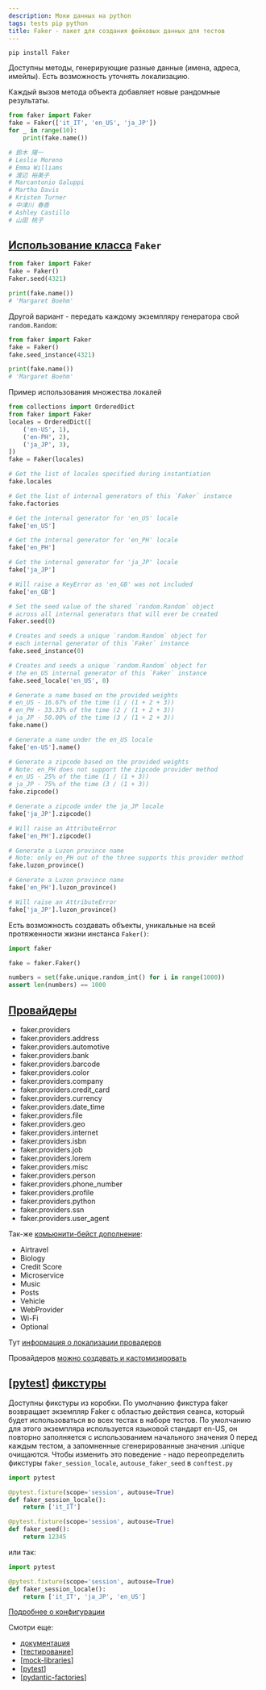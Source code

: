 ```yaml
---
description: Моки данных на python
tags: tests pip python
title: Faker - пакет для создания фейковых данных для тестов
---
```

`pip install Faker`

Доступны методы, генерирующие разные данные (имена, адреса, имейлы). Есть возможность уточнять локализацию.

Каждый вызов метода объекта добавляет новые рандомные результаты.

```python
from faker import Faker
fake = Faker(['it_IT', 'en_US', 'ja_JP'])
for _ in range(10):
    print(fake.name())

# 鈴木 陽一
# Leslie Moreno
# Emma Williams
# 渡辺 裕美子
# Marcantonio Galuppi
# Martha Davis
# Kristen Turner
# 中津川 春香
# Ashley Castillo
# 山田 桃子
```

## [Использование класса](https://faker.readthedocs.io/en/master/fakerclass.html) `Faker`

```python
from faker import Faker
fake = Faker()
Faker.seed(4321)

print(fake.name())
# 'Margaret Boehm'
```

Другой вариант - передать каждому экземпляру генератора свой `random.Random`:

```python
from faker import Faker
fake = Faker()
fake.seed_instance(4321)

print(fake.name())
# 'Margaret Boehm'
```

Пример использования множества локалей

```python
from collections import OrderedDict
from faker import Faker
locales = OrderedDict([
    ('en-US', 1),
    ('en-PH', 2),
    ('ja_JP', 3),
])
fake = Faker(locales)

# Get the list of locales specified during instantiation
fake.locales

# Get the list of internal generators of this `Faker` instance
fake.factories

# Get the internal generator for 'en_US' locale
fake['en_US']

# Get the internal generator for 'en_PH' locale
fake['en_PH']

# Get the internal generator for 'ja_JP' locale
fake['ja_JP']

# Will raise a KeyError as 'en_GB' was not included
fake['en_GB']

# Set the seed value of the shared `random.Random` object
# across all internal generators that will ever be created
Faker.seed(0)

# Creates and seeds a unique `random.Random` object for
# each internal generator of this `Faker` instance
fake.seed_instance(0)

# Creates and seeds a unique `random.Random` object for
# the en_US internal generator of this `Faker` instance
fake.seed_locale('en_US', 0)

# Generate a name based on the provided weights
# en_US - 16.67% of the time (1 / (1 + 2 + 3))
# en_PH - 33.33% of the time (2 / (1 + 2 + 3))
# ja_JP - 50.00% of the time (3 / (1 + 2 + 3))
fake.name()

# Generate a name under the en_US locale
fake['en-US'].name()

# Generate a zipcode based on the provided weights
# Note: en_PH does not support the zipcode provider method
# en_US - 25% of the time (1 / (1 + 3))
# ja_JP - 75% of the time (3 / (1 + 3))
fake.zipcode()

# Generate a zipcode under the ja_JP locale
fake['ja_JP'].zipcode()

# Will raise an AttributeError
fake['en_PH'].zipcode()

# Generate a Luzon province name
# Note: only en_PH out of the three supports this provider method
fake.luzon_province()

# Generate a Luzon province name
fake['en_PH'].luzon_province()

# Will raise an AttributeError
fake['ja_JP'].luzon_province()
```

Есть возможность создавать объекты, уникальные на всей протяженности жизни инстанса `Faker()`:

```python
import faker

fake = faker.Faker()

numbers = set(fake.unique.random_int() for i in range(1000))
assert len(numbers) == 1000
```

## [Провайдеры](https://faker.readthedocs.io/en/master/providers.html)

- faker.providers
- faker.providers.address
- faker.providers.automotive
- faker.providers.bank
- faker.providers.barcode
- faker.providers.color
- faker.providers.company
- faker.providers.credit_card
- faker.providers.currency
- faker.providers.date_time
- faker.providers.file
- faker.providers.geo
- faker.providers.internet
- faker.providers.isbn
- faker.providers.job
- faker.providers.lorem
- faker.providers.misc
- faker.providers.person
- faker.providers.phone_number
- faker.providers.profile
- faker.providers.python
- faker.providers.ssn
- faker.providers.user_agent

Так-же [комьюнити-бейст дополнение](https://faker.readthedocs.io/en/master/communityproviders.html):

- Airtravel
- Biology
- Credit Score
- Microservice
- Music
- Posts
- Vehicle
- WebProvider
- Wi-Fi
- Optional

Тут [информация о локализации провадеров](https://faker.readthedocs.io/en/master/locales.html)

Провайдеров [можно создавать и кастомизировать](https://faker.readthedocs.io/en/master/#how-to-create-a-provider)

## [[pytest]] [фикстуры](https://faker.readthedocs.io/en/master/pytest-fixtures.html)

Доступны фикстуры из коробки. По умолчанию фикстура faker возвращает экземпляр Faker с областью действия сеанса, который будет использоваться во всех тестах в наборе тестов. По умолчанию для этого экземпляра используется языковой стандарт en-US, он повторно заполняется с использованием начального значения 0 перед каждым тестом, а запомненные сгенерированные значения .unique очищаются. Чтобы изменить это поведение - надо переопределить фикстуры `faker_session_locale`, `autouse_faker_seed` в `conftest.py`

```python
import pytest

@pytest.fixture(scope='session', autouse=True)
def faker_session_locale():
    return ['it_IT']

@pytest.fixture(scope='session', autouse=True)
def faker_seed():
    return 12345
```

или так:

```python
import pytest

@pytest.fixture(scope='session', autouse=True)
def faker_session_locale():
    return ['it_IT', 'ja_JP', 'en_US']
```

[Подробнее о конфигурации](https://faker.readthedocs.io/en/master/pytest-fixtures.html#configuration-options)

Смотри еще:

- [документация](https://faker.readthedocs.io/en/master/)
- [[тестирование]]
- [[mock-libraries]]
- [[pytest]]
- [[pydantic-factories]]

[//begin]: # "Autogenerated link references for markdown compatibility"
[pytest]: pytest "Pytest"
[тестирование]: ../lists/тестирование "Основные принципы тестровния"
[mock-libraries]: mock-libraries "Либы для создания моков"
[pydantic-factories]: pydantic-factories "Pydantic-factories"
[//end]: # "Autogenerated link references"